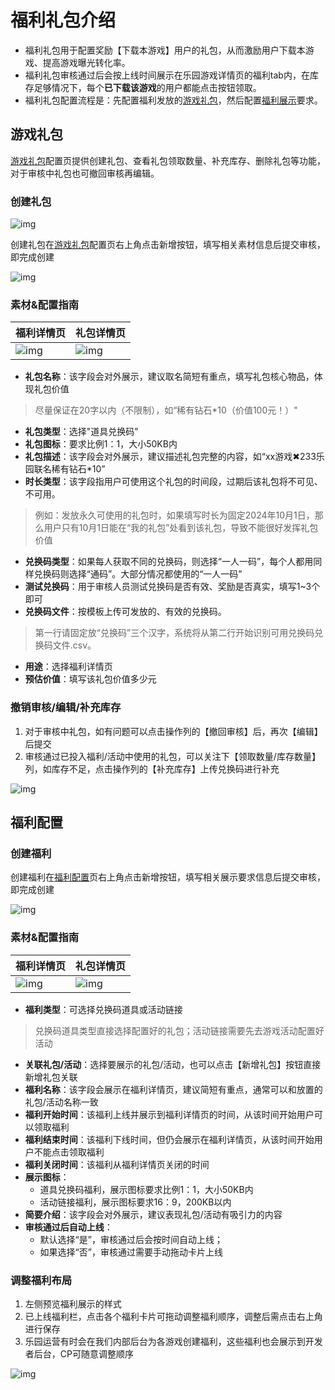 # 福利礼包介绍

- 福利礼包用于配置奖励【下载本游戏】用户的礼包，从而激励用户下载本游戏、提高游戏曝光转化率。
- 福利礼包审核通过后会按上线时间展示在乐园游戏详情页的福利tab内，在库存足够情况下，每个**已下载该游戏**的用户都能点击按钮领取。
- 福利礼包配置流程是：先配置福利发放的[游戏礼包](https://dev.233leyuan.com/#/admin/game-operation/prop-list)，然后配置[福利展示](https://dev.233leyuan.com/#/admin/game-operation/welfare-config)要求。

## 游戏礼包

[游戏礼包](https://dev.233leyuan.com/#/admin/game-operation/prop-list)配置页提供创建礼包、查看礼包领取数量、补充库存、删除礼包等功能，对于审核中礼包也可撤回审核再编辑。

### 创建礼包

![img](https://arkimg.ark.online/(null)-20241106154352994.png)

创建礼包在[游戏礼包](https://dev.233leyuan.com/#/admin/game-operation/prop-list)配置页右上角点击新增按钮，填写相关素材信息后提交审核，即完成创建

![img](https://arkimg.ark.online/(null)-20241106154352760.png)

### 素材&配置指南

| **福利详情页**                                               | **礼包详情页**                                               |
| ------------------------------------------------------------ | ------------------------------------------------------------ |
| ![img](https://arkimg.ark.online/(null)-20241106154353607.png) | ![img](https://arkimg.ark.online/(null)-20241106154352872.png) |

- **礼包名称**：该字段会对外展示，建议取名简短有重点，填写礼包核心物品，体现礼包价值

> 尽量保证在20字以内（不限制），如“稀有钻石*10（价值100元！）"

- **礼包类型**：选择"道具兑换码"
- **礼包图标**：要求比例1：1，大小50KB内
- **礼包描述**：该字段会对外展示，建议描述礼包完整的内容，如“xx游戏✖233乐园联名稀有钻石*10”
- **时长类型**：该字段指用户可使用这个礼包的时间段，过期后该礼包将不可见、不可用。

> 例如：发放永久可使用的礼包时，如果填写时长为固定2024年10月1日，那么用户只有10月1日能在“我的礼包”处看到该礼包，导致不能很好发挥礼包价值

- **兑换码类型**：如果每人获取不同的兑换码，则选择“一人一码”，每个人都用同样兑换码则选择“通码”。大部分情况都使用的“一人一码”
- **测试兑换码**：用于审核人员测试兑换码是否有效、奖励是否真实，填写1~3个即可
- **兑换码文件**：按模板上传可发放的、有效的兑换码。

> 第一行请固定放“兑换码”三个汉字，系统将从第二行开始识别可用兑换码兑换码文件.csv。

- **用途**：选择福利详情页
- **预估价值**：填写该礼包价值多少元

### 撤销审核/编辑/补充库存

1. 对于审核中礼包，如有问题可以点击操作列的【撤回审核】后，再次【编辑】后提交
2. 审核通过已投入福利/活动中使用的礼包，可以关注下【领取数量/库存数量】列，如库存不足，点击操作列的【补充库存】上传兑换码进行补充

![img](https://meta.feishu.cn/space/api/box/stream/download/asynccode/?code=MWI0ODJjMTgwNTZjN2EwNDgwNWU3MWQ2NTM2YTcxOGVfOFc2NmxEa0Q4bVo2NlFGNDdONWt3M2UzSG9DamR2MWZfVG9rZW46UDVKVmJCZXdLb25YNHB4ZjdtM2Nrb1dGbjBlXzE3MzA4NzkwMzE6MTczMDg4MjYzMV9WNA)

## 福利配置

### 创建福利

创建福利在[福利配置](https://dev.233leyuan.com/#/admin/game-operation/welfare-config)页右上角点击新增按钮，填写相关展示要求信息后提交审核，即完成创建

![img](https://arkimg.ark.online/(null)-20241106154353056.png)

###  **素材&配置指南**

| **福利详情页**                                               | **礼包详情页**                                               |
| ------------------------------------------------------------ | ------------------------------------------------------------ |
| ![img](https://arkimg.ark.online/(null)-20241106154353566.png) | ![img](https://arkimg.ark.online/(null)-20241106154353003.png) |

- **福利类型**：可选择兑换码道具或活动链接

> 兑换码道具类型直接选择配置好的礼包；活动链接需要先去游戏活动配置好活动

- **关联礼包/活动**：选择要展示的礼包/活动，也可以点击【新增礼包】按钮直接新增礼包关联
- **福利名称**：该字段会展示在福利详情页，建议简短有重点，通常可以和放置的礼包/活动名称一致
- **福利开始时间**：该福利上线并展示到福利详情页的时间，从该时间开始用户可以领取福利
- **福利结束时间**：该福利下线时间，但仍会展示在福利详情页，从该时间开始用户不能点击领取福利
- **福利关闭时间**：该福利从福利详情页关闭的时间
- **展示图标**：
  - 道具兑换码福利，展示图标要求比例1：1，大小50KB内
  - 活动链接福利，展示图标要求16：9，200KB以内
- **简要介绍**：该字段会对外展示，建议表现礼包/活动有吸引力的内容
- **审核通过后自动上线**：
  - 默认选择“是”，审核通过后会按时间自动上线；
  - 如果选择“否”，审核通过需要手动拖动卡片上线

### 调整福利布局

1. 左侧预览福利展示的样式
2. 已上线福利栏，点击各个福利卡片可拖动调整福利顺序，调整后需点击右上角进行保存
3. 乐园运营有时会在我们内部后台为各游戏创建福利，这些福利也会展示到开发者后台，CP可随意调整顺序

![img](https://arkimg.ark.online/(null)-20241106154353182.png)